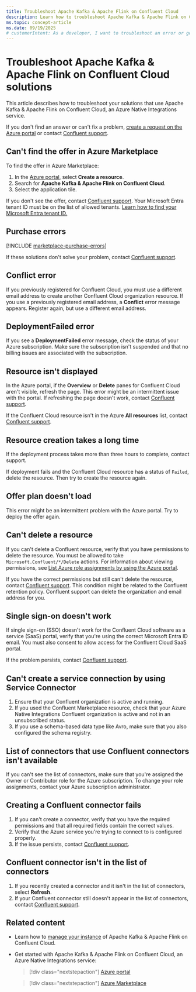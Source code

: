 ```yaml
---
title: Troubleshoot Apache Kafka & Apache Flink on Confluent Cloud
description: Learn how to troubleshoot Apache Kafka & Apache Flink on Confluent Cloud in Azure Native Integrations, and get answers to frequently asked questions.
ms.topic: concept-article
ms.date: 09/19/2025
# customerIntent: As a developer, I want to troubleshoot an error or get an answer to questions I have about using Apache Kafka & Apache Flink on Confluent Cloud.
---
```


# Troubleshoot Apache Kafka & Apache Flink on Confluent Cloud solutions

This article describes how to troubleshoot your solutions that use Apache Kafka & Apache Flink on Confluent Cloud, an Azure Native Integrations service.

If you don't find an answer or can't fix a problem, [create a request on the Azure portal](get-support.md) or contact [Confluent support](https://support.confluent.io).

## Can't find the offer in Azure Marketplace

To find the offer in Azure Marketplace:

1. In the [Azure portal](https://portal.azure.com), select **Create a resource**.
1. Search for **Apache Kafka & Apache Flink on Confluent Cloud**.
1. Select the application tile.

If you don't see the offer, contact [Confluent support](https://support.confluent.io). Your Microsoft Entra tenant ID must be on the list of allowed tenants. [Learn how to find your Microsoft Entra tenant ID.](/azure/active-directory-b2c/tenant-management-read-tenant-name)

## Purchase errors

[!INCLUDE [marketplace-purchase-errors](../includes/marketplace-purchase-errors.md)]

If these solutions don't solve your problem, contact [Confluent support](https://support.confluent.io).

## Conflict error

If you previously registered for Confluent Cloud, you must use a different email address to create another Confluent Cloud organization resource. If you use a previously registered email address, a **Conflict** error message appears. Register again, but use a different email address.

## DeploymentFailed error

If you see a **DeploymentFailed** error message, check the status of your Azure subscription. Make sure the subscription isn't suspended and that no billing issues are associated with the subscription.

## Resource isn't displayed

In the Azure portal, if the **Overview** or **Delete** panes for Confluent Cloud aren't visible, refresh the page. This error might be an intermittent issue with the portal. If refreshing the page doesn't work, contact [Confluent support](https://support.confluent.io).

If the Confluent Cloud resource isn't in the Azure **All resources** list, contact [Confluent support](https://support.confluent.io).

## Resource creation takes a long time

If the deployment process takes more than three hours to complete, contact support.

If deployment fails and the Confluent Cloud resource has a status of `Failed`, delete the resource. Then try to create the resource again.

## Offer plan doesn't load

This error might be an intermittent problem with the Azure portal. Try to deploy the offer again.

## Can't delete a resource

If you can't delete a Confluent resource, verify that you have permissions to delete the resource. You must be allowed to take `Microsoft.Confluent/*/Delete` actions. For information about viewing permissions, see [List Azure role assignments by using the Azure portal](../../role-based-access-control/role-assignments-list-portal.yml).

If you have the correct permissions but still can't delete the resource, contact [Confluent support](https://support.confluent.io). This condition might be related to the Confluent retention policy. Confluent support can delete the organization and email address for you.

## Single sign-on doesn't work

If single sign-on (SSO) doesn't work for the Confluent Cloud software as a service (SaaS) portal, verify that you're using the correct Microsoft Entra ID email. You must also consent to allow access for the Confluent Cloud SaaS portal.

If the problem persists, contact [Confluent support](https://support.confluent.io).

## Can't create a service connection by using Service Connector

1. Ensure that your Confluent organization is active and running.
1. If you used the Confluent Marketplace resource, check that your Azure Native Integrations Confluent organization is active and not in an unsubscribed status.
1. If you use a schema-based data type like Avro, make sure that you also configured the schema registry.

## List of connectors that use Confluent connectors isn't available

If you can't see the list of connectors, make sure that you're assigned the Owner or Contributor role for the Azure subscription. To change your role assignments, contact your Azure subscription administrator.

## Creating a Confluent connector fails

1. If you can't create a connector, verify that you have the required permissions and that all required fields contain the correct values.
1. Verify that the Azure service you're trying to connect to is configured properly.  
1. If the issue persists, contact [Confluent support](https://support.confluent.io).

## Confluent connector isn't in the list of connectors

1. If you recently created a connector and it isn't in the list of connectors, select **Refresh**.
1. If your Confluent connector still doesn't appear in the list of connectors, contact [Confluent support](https://support.confluent.io).

## Related content

- Learn how to [manage your instance](manage.md) of Apache Kafka & Apache Flink on Confluent Cloud.
- Get started with Apache Kafka & Apache Flink on Confluent Cloud, an Azure Native Integrations service:

    > [!div class="nextstepaction"]
    > [Azure portal](https://portal.azure.com/#view/HubsExtension/BrowseResource/resourceType/Microsoft.Confluent%2Forganizations)

    > [!div class="nextstepaction"]
    > [Azure Marketplace](https://azuremarketplace.microsoft.com/marketplace/apps/confluentinc.confluent-cloud-azure-prod?tab=Overview)

